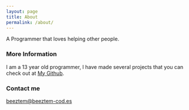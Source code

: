 ```yaml
---
layout: page
title: About
permalink: /about/
---
```


A Programmer that loves helping other people.

### More Information

I am a 13 year old programmer, I have made several projects that you can check out at [My Github](https://github.beeztem-cod.es/).

### Contact me

[beeztem@beeztem-cod.es](mailto:bbender71904@gmail.com)
